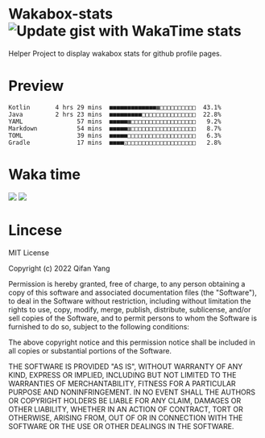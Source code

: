  # Wakabox-stats ![Update gist with WakaTime stats](https://github.com/underwindfall/wakabox-stats/workflows/Update%20gist%20with%20WakaTime%20stats/badge.svg)

  Helper Project to display wakabox stats for github profile pages. 
 # Preview 
  
  ```  
 Kotlin       4 hrs 29 mins  ■■■■■■■■■■■■■▦□□□□□□□□□□  43.1%
Java         2 hrs 23 mins  ■■■■■■■■■□□□□□□□□□□□□□□□  22.8%
YAML               57 mins  ■■■■■▦□□□□□□□□□□□□□□□□□□   9.2%
Markdown           54 mins  ■■■■■▥□□□□□□□□□□□□□□□□□□   8.7%
TOML               39 mins  ■■■■■□□□□□□□□□□□□□□□□□□□   6.3%
Gradle             17 mins  ■■■■◱□□□□□□□□□□□□□□□□□□□   2.8% 
 ``` 
  
 
 
  
  # Waka time 

  ![](https://wakatime.com/share/@underwindfall/04fb31b6-0c1f-434d-b3a5-ac5e62f5364c.svg)
  ![](https://wakatime.com/share/@underwindfall/3d98f640-5c0f-4faf-b8df-1c48dec045b2.svg)
  
  # Lincese 

  MIT License

  Copyright (c) 2022 Qifan Yang
  
  Permission is hereby granted, free of charge, to any person obtaining a copy
  of this software and associated documentation files (the "Software"), to deal
  in the Software without restriction, including without limitation the rights
  to use, copy, modify, merge, publish, distribute, sublicense, and/or sell
  copies of the Software, and to permit persons to whom the Software is
  furnished to do so, subject to the following conditions:
  
  The above copyright notice and this permission notice shall be included in all
  copies or substantial portions of the Software.
  
  THE SOFTWARE IS PROVIDED "AS IS", WITHOUT WARRANTY OF ANY KIND, EXPRESS OR
  IMPLIED, INCLUDING BUT NOT LIMITED TO THE WARRANTIES OF MERCHANTABILITY,
  FITNESS FOR A PARTICULAR PURPOSE AND NONINFRINGEMENT. IN NO EVENT SHALL THE
  AUTHORS OR COPYRIGHT HOLDERS BE LIABLE FOR ANY CLAIM, DAMAGES OR OTHER
  LIABILITY, WHETHER IN AN ACTION OF CONTRACT, TORT OR OTHERWISE, ARISING FROM,
  OUT OF OR IN CONNECTION WITH THE SOFTWARE OR THE USE OR OTHER DEALINGS IN THE
  SOFTWARE.

